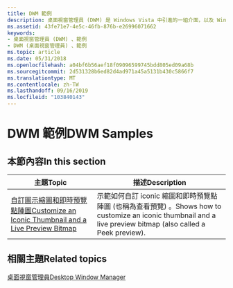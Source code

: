 ```yaml
---
title: DWM 範例
description: 桌面視窗管理員 (DWM) 是 Windows Vista 中引進的一組介面，以及 Windows 7 中引進的一些新功能。
ms.assetid: 43fe71e7-4e5c-46fb-876b-e26996071662
keywords:
- 桌面視窗管理員 (DWM) 、範例
- DWM (桌面視窗管理員) 、範例
ms.topic: article
ms.date: 05/31/2018
ms.openlocfilehash: a04bf6b56aef18f09096599745bdd805ed09a68b
ms.sourcegitcommit: 2d531328b6ed82d4ad971a45a5131b430c5866f7
ms.translationtype: MT
ms.contentlocale: zh-TW
ms.lasthandoff: 09/16/2019
ms.locfileid: "103840143"
---
```

# <a name="dwm-samples"></a><span data-ttu-id="a5836-105">DWM 範例</span><span class="sxs-lookup"><span data-stu-id="a5836-105">DWM Samples</span></span>

## <a name="in-this-section"></a><span data-ttu-id="a5836-106">本節內容</span><span class="sxs-lookup"><span data-stu-id="a5836-106">In this section</span></span>



| <span data-ttu-id="a5836-107">主題</span><span class="sxs-lookup"><span data-stu-id="a5836-107">Topic</span></span>                                                                                                   | <span data-ttu-id="a5836-108">描述</span><span class="sxs-lookup"><span data-stu-id="a5836-108">Description</span></span>                                                                                                   |
|---------------------------------------------------------------------------------------------------------|---------------------------------------------------------------------------------------------------------------|
| [<span data-ttu-id="a5836-109">自訂圖示縮圖和即時預覽點陣圖</span><span class="sxs-lookup"><span data-stu-id="a5836-109">Customize an Iconic Thumbnail and a Live Preview Bitmap</span></span>](dwm-sample-customizethumbnail.md)<br/> | <span data-ttu-id="a5836-110">示範如何自訂 iconic 縮圖和即時預覽點陣圖 (也稱為查看預覽) 。</span><span class="sxs-lookup"><span data-stu-id="a5836-110">Shows how to customize an iconic thumbnail and a live preview bitmap (also called a Peek preview).</span></span><br/> |



 

## <a name="related-topics"></a><span data-ttu-id="a5836-111">相關主題</span><span class="sxs-lookup"><span data-stu-id="a5836-111">Related topics</span></span>

<dl> <dt>

[<span data-ttu-id="a5836-112">桌面視窗管理員</span><span class="sxs-lookup"><span data-stu-id="a5836-112">Desktop Window Manager</span></span>](dwm-overview.md)
</dt> </dl>

 

 





